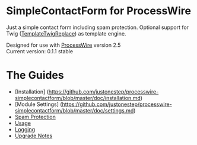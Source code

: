 # SimpleContactForm for ProcessWire

Just a simple contact form including spam protection. Optional support for Twig ([TemplateTwigReplace](http://modules.processwire.com/modules/template-twig-replace)) as template engine.

Designed for use with [ProcessWire](http://processwire.com) version 2.5  
Current version: 0.1.1 stable

# The Guides

- [Installation] (https://github.com/justonestep/processwire-simplecontactform/blob/master/doc/installation.md)
- [Module Settings] (https://github.com/justonestep/processwire-simplecontactform/blob/master/doc/settings.md)
- [Spam Protection](https://github.com/justonestep/processwire-simplecontactform/blob/master/doc/spam.md)
- [Usage](https://github.com/justonestep/processwire-simplecontactform/blob/master/doc/usage.md)
- [Logging](https://github.com/justonestep/processwire-simplecontactform/blob/master/doc/logging.md)
- [Upgrade Notes](https://github.com/justonestep/processwire-simplecontactform/blob/master/doc/upgrade.md)
